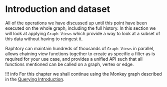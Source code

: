 # Introduction and dataset

All of the operations we have discussed up until this point have been executed on the whole graph, including the full history. In this section we will look at applying `Graph Views` which provide a way to look at a subset of this data without having to reingest it. 

Raphtory can maintain hundreds of thousands of `Graph Views` in parallel, allows chaining view functions together to create as specific a filter as is required for your use case, and provides a unified API such that all functions mentioned can be called on a graph, vertex or edge.

!!! info 
    For this chapter we shall continue using the Monkey graph described in the [Querying Introduction](../querying/1_intro.md).
